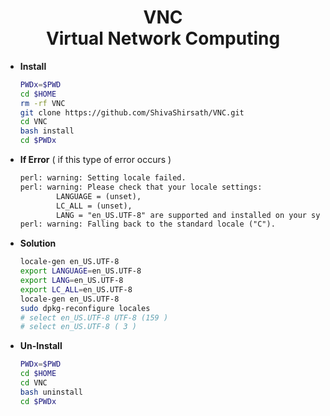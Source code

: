 <h1 align=center>VNC<br>Virtual Network Computing</h1>

+ **Install**
   ```bash
   PWDx=$PWD
   cd $HOME
   rm -rf VNC
   git clone https://github.com/ShivaShirsath/VNC.git
   cd VNC
   bash install
   cd $PWDx
   ```
+ **If Error** ( if this type of error occurs )
   ```xml
   perl: warning: Setting locale failed.
   perl: warning: Please check that your locale settings:
           LANGUAGE = (unset),
           LC_ALL = (unset),
           LANG = "en_US.UTF-8" are supported and installed on your system.
   perl: warning: Falling back to the standard locale ("C").
   ```
+ **Solution**
   ```bash
   locale-gen en_US.UTF-8
   export LANGUAGE=en_US.UTF-8
   export LANG=en_US.UTF-8
   export LC_ALL=en_US.UTF-8
   locale-gen en_US.UTF-8
   sudo dpkg-reconfigure locales 
   # select en_US.UTF-8 UTF-8 (159 ) 
   # select en_US.UTF-8 ( 3 )
   ```  
+ **Un-Install**
   ```bash
   PWDx=$PWD
   cd $HOME
   cd VNC
   bash uninstall
   cd $PWDx
   ```
